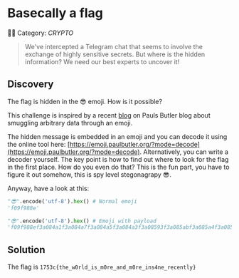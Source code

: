 # Basecally a flag

🧑‍💻 Category: _CRYPTO_

> We've intercepted a Telegram chat that seems to involve the exchange of highly sensitive secrets. But where is the hidden information? We need our best experts to uncover it!

## Discovery

The flag is hidden in the 😎󠄡󠄧󠄥󠄣󠅓󠅫󠅤󠅘󠅕󠅏󠅧󠄠󠅢󠅜󠅔󠅏󠅙󠅣󠅏󠅝󠄠󠅢󠅕󠅏󠅑󠅞󠅔󠅏󠅝󠄠󠅢󠅕󠅏󠅙󠅞󠅣󠄤󠅞󠅕󠅏󠅢󠅕󠅓󠅕󠅞󠅤󠅜󠅩󠅭  emoji. How is it possible? 

This challenge is inspired by a recent [blog](https://paulbutler.org/2025/smuggling-arbitrary-data-through-an-emoji/) on Pauls Butler blog about smuggling arbitrary data through an emoji. 

The hidden message is embedded in an emoji and you can decode it using the online tool here: [https://emoji.paulbutler.org/?mode=decode](https://emoji.paulbutler.org/?mode=decode). Alternatively, you can write a decoder yourself. The key point is how to find out where to look for the flag in the first place. How do you even do that? This is the fun part, you have to figure it out somehow, this is spy level stegonagrapy 😎.

Anyway, have a look at this:

```python
"😎".encode('utf-8').hex() # Normal emoji
'f09f988e'

"😎󠄡󠄧".encode('utf-8').hex() # Emoji with payload
'f09f988ef3a084a1f3a084a7f3a084a5f3a084a3f3a08593f3a085abf3a085a4f3a08598f3a08595f3a0858ff3a085a7f3a084a0f3a085a2f3a0859cf3a08594f3a0858ff3a08599f3a085a3f3a0858ff3a0859df3a084a0f3a085a2f3a08595f3a0858ff3a08591f3a0859ef3a08594f3a0858ff3a0859df3a084a0f3a085a2f3a08595f3a0858ff3a08599f3a0859ef3a085a3f3a084a4f3a0859ef3a08595f3a0858ff3a085a2f3a08595f3a08593f3a08595f3a0859ef3a085a4f3a0859cf3a085a9f3a085ad'
```

## Solution

The flag is `1753c{the_w0rld_is_m0re_and_m0re_ins4ne_recently}`
